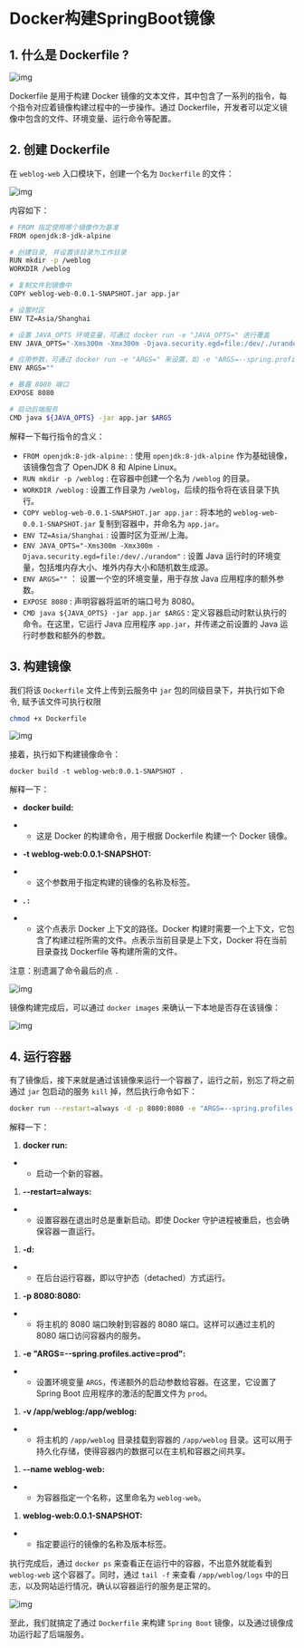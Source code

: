 # Docker构建SpringBoot镜像

## 1. 什么是 Dockerfile ?

![img](Docker构建SpringBoot镜像.assets\202410271510023.jpeg)

Dockerfile 是用于构建 Docker 镜像的文本文件，其中包含了一系列的指令，每个指令对应着镜像构建过程中的一步操作。通过 Dockerfile，开发者可以定义镜像中包含的文件、环境变量、运行命令等配置。

## 2. 创建 Dockerfile

在 `weblog-web` 入口模块下，创建一个名为 `Dockerfile` 的文件：

![img](Docker构建SpringBoot镜像.assets\202410271510987.jpeg)

内容如下：

```bash
# FROM 指定使用哪个镜像作为基准
FROM openjdk:8-jdk-alpine

# 创建目录, 并设置该目录为工作目录
RUN mkdir -p /weblog
WORKDIR /weblog

# 复制文件到镜像中
COPY weblog-web-0.0.1-SNAPSHOT.jar app.jar

# 设置时区
ENV TZ=Asia/Shanghai

# 设置 JAVA_OPTS 环境变量，可通过 docker run -e "JAVA_OPTS=" 进行覆盖
ENV JAVA_OPTS="-Xms300m -Xmx300m -Djava.security.egd=file:/dev/./urandom"

# 应用参数，可通过 docker run -e "ARGS=" 来设置，如 -e "ARGS=--spring.profiles.active=prod"
ENV ARGS=""

# 暴露 8080 端口
EXPOSE 8080

# 启动后端服务
CMD java ${JAVA_OPTS} -jar app.jar $ARGS
```

解释一下每行指令的含义：

- `FROM openjdk:8-jdk-alpine:` : 使用 `openjdk:8-jdk-alpine` 作为基础镜像，该镜像包含了 OpenJDK 8 和 Alpine Linux。
- `RUN mkdir -p /weblog` : 在容器中创建一个名为 `/weblog` 的目录。
- `WORKDIR /weblog` : 设置工作目录为 `/weblog`，后续的指令将在该目录下执行。
- `COPY weblog-web-0.0.1-SNAPSHOT.jar app.jar` : 将本地的 `weblog-web-0.0.1-SNAPSHOT.jar` 复制到容器中，并命名为 `app.jar`。
- `ENV TZ=Asia/Shanghai` : 设置时区为亚洲/上海。
- `ENV JAVA_OPTS="-Xms300m -Xmx300m -Djava.security.egd=file:/dev/./urandom"` : 设置 Java 运行时的环境变量，包括堆内存大小、堆外内存大小和随机数生成源。
- `ENV ARGS=""` ： 设置一个空的环境变量，用于存放 Java 应用程序的额外参数。
- `EXPOSE 8080` : 声明容器将监听的端口号为 8080。
- `CMD java ${JAVA_OPTS} -jar app.jar $ARGS` : 定义容器启动时默认执行的命令。在这里，它运行 Java 应用程序 `app.jar`，并传递之前设置的 Java 运行时参数和额外的参数。

## 3. 构建镜像

我们将该 `Dockerfile` 文件上传到云服务中 `jar` 包的同级目录下，并执行如下命令, 赋予该文件可执行权限

```bash
chmod +x Dockerfile
```

![img](Docker构建SpringBoot镜像.assets\202410271510390.jpeg)

接着，执行如下构建镜像命令：

```plain
docker build -t weblog-web:0.0.1-SNAPSHOT .
```

解释一下：

- **docker build:**

- - 这是 Docker 的构建命令，用于根据 Dockerfile 构建一个 Docker 镜像。

- **-t weblog-web:0.0.1-SNAPSHOT:**

- - 这个参数用于指定构建的镜像的名称及标签。

- **. :**

- - 这个点表示 Docker 上下文的路径。Docker 构建时需要一个上下文，它包含了构建过程所需的文件。点表示当前目录是上下文，Docker 将在当前目录查找 Dockerfile 等构建所需的文件。

注意：别遗漏了命令最后的点 `.`

![img](Docker构建SpringBoot镜像.assets\202410271510777.jpeg)

镜像构建完成后，可以通过 `docker images` 来确认一下本地是否存在该镜像：

![img](Docker构建SpringBoot镜像.assets\202410271510945.jpeg)

## 4. 运行容器

有了镜像后，接下来就是通过该镜像来运行一个容器了，运行之前，别忘了将之前通过 `jar` 包启动的服务 `kill` 掉，然后执行命令如下：

```bash
docker run --restart=always -d -p 8080:8080 -e "ARGS=--spring.profiles.active=prod" -v /app/weblog:/app/weblog --name weblog-web weblog-web:0.0.1-SNAPSHOT
```

解释一下：

1. **docker run:**

- - 启动一个新的容器。

1. **--restart=always:**

- - 设置容器在退出时总是重新启动。即使 Docker 守护进程被重启，也会确保容器一直运行。

1. **-d:**

- - 在后台运行容器，即以守护态（detached）方式运行。

1. **-p 8080:8080:**

- - 将主机的 8080 端口映射到容器的 8080 端口。这样可以通过主机的 8080 端口访问容器内的服务。

1. **-e "ARGS=--spring.profiles.active=prod":**

- - 设置环境变量 `ARGS`，传递额外的启动参数给容器。在这里，它设置了 Spring Boot 应用程序的激活的配置文件为 `prod`。

1. **-v /app/weblog:/app/weblog:**

- - 将主机的 `/app/weblog` 目录挂载到容器的 `/app/weblog` 目录。这可以用于持久化存储，使得容器内的数据可以在主机和容器之间共享。

1. **--name weblog-web:**

- - 为容器指定一个名称，这里命名为 `weblog-web`。

1. **weblog-web:0.0.1-SNAPSHOT:**

- - 指定要运行的镜像的名称及版本标签。

执行完成后，通过 `docker ps` 来查看正在运行中的容器，不出意外就能看到 `weblog-web` 这个容器了。同时，通过 `tail -f` 来查看 `/app/weblog/logs` 中的日志，以及网站运行情况，确认以容器运行的服务是正常的。

![img](Docker构建SpringBoot镜像.assets\202410271510883.jpeg)

至此，我们就搞定了通过 `Dockerfile` 来构建 `Spring Boot` 镜像，以及通过镜像成功运行起了后端服务。